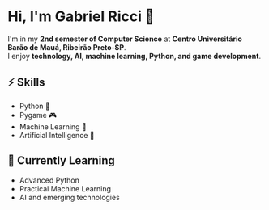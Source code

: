 # Hi, I'm Gabriel Ricci 👋

I'm in my **2nd semester of Computer Science** at **Centro Universitário Barão de Mauá, Ribeirão Preto-SP**.  
I enjoy **technology, AI, machine learning, Python, and game development**.

## ⚡ Skills
- Python 🐍
- Pygame 🎮
- Machine Learning 🤖
- Artificial Intelligence 🧠

## 🌱 Currently Learning
- Advanced Python
- Practical Machine Learning
- AI and emerging technologies
